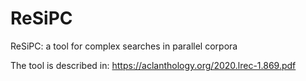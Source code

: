 # ReSiPC
ReSiPC: a tool for complex searches in parallel corpora

The tool is described in: https://aclanthology.org/2020.lrec-1.869.pdf
